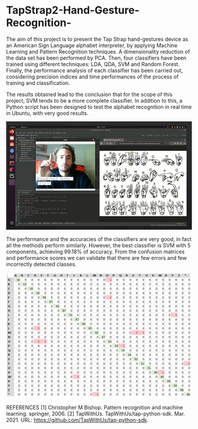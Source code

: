 # TapStrap2-Hand-Gesture-Recognition-

The aim of this project is to present the Tap Strap hand-gestures device as an American Sign Language alphabet interpreter, by applying Machine Learning and Pattern Recognition techniques. A dimensionality reduction of the data set has been performed by PCA. Then, four classifiers have been trained using different techniques: LDA, QDA, SVM and Random Forest. Finally, the performance analysis of each classifier has been carried out, considering precision indices and time performances of the process of training and classification. 

The results obtained lead to the conclusion that for the scope of this project, SVM tends to be a more complete classifier. In addition to this, a Python script has been designed to test the alphabet recognition in real time in Ubuntu, with very good results.

![Working Prototype1](test.png)

The performance and the accuracies of the classifiers are very good, in fact all the methods perform similarly. However, the best classifier is SVM with 5 components, achieving 99.18% of accuracy. From the confusion matrices and performance scores we can validate that there are few errors and few incorrectly detected classes.

![Working Prototype1](Performance.png)

REFERENCES
[1] Christopher M Bishop. Pattern recognition and machine learning. springer, 2006.
[2] TapWithUs. TapWithUs/tap-python-sdk. Mar. 2021. URL: https://github.com/TapWithUs/tap-python-sdk.
